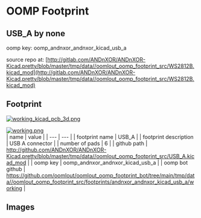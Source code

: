 # OOMP Footprint  
## USB_A  by none  
  
oomp key: oomp_andnxor_andnxor_kicad_usb_a  
  
source repo at: [http://gitlab.com/ANDnXOR/ANDnXOR-Kicad.pretty/blob/master/tmp/data//oomlout_oomp_footprint_src/WS2812B.kicad_mod](http://gitlab.com/ANDnXOR/ANDnXOR-Kicad.pretty/blob/master/tmp/data//oomlout_oomp_footprint_src/WS2812B.kicad_mod)  
## Footprint  
  
[![working_kicad_pcb_3d.png](working_kicad_pcb_3d_600.png)](working_kicad_pcb_3d.png)  
  
[![working.png](working_600.png)](working.png)  
| name | value | 
| --- | --- | 
| footprint name | USB_A | 
| footprint description | USB A connector | 
| number of pads | 6 | 
| github path | http://github.com/ANDnXOR/ANDnXOR-Kicad.pretty/blob/master/tmp/data//oomlout_oomp_footprint_src/USB_A.kicad_mod | 
| oomp key | oomp_andnxor_andnxor_kicad_usb_a | 
| oomp bot github | https://github.com/oomlout/oomlout_oomp_footprint_bot/tree/main/tmp/data//oomlout_oomp_footprint_src/footprints/andnxor_andnxor_kicad_usb_a/working | 
## Images  
